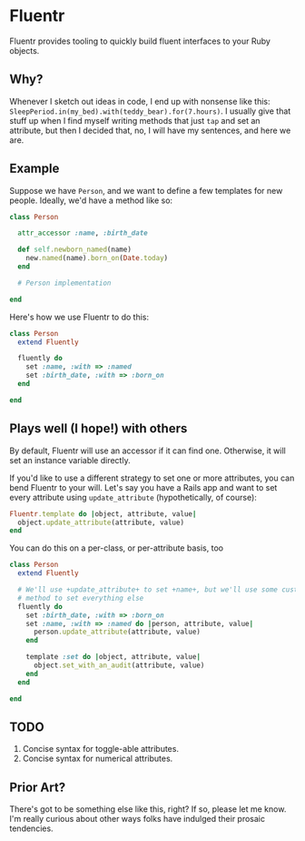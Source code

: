 # Fluentr

Fluentr provides tooling to quickly build fluent interfaces to your Ruby
objects.

## Why?

Whenever I sketch out ideas in code, I end up with nonsense like this:
`SleepPeriod.in(my_bed).with(teddy_bear).for(7.hours)`. I usually give that
stuff up when I find myself writing methods that just `tap` and set an
attribute, but then I decided that, no, I will have my sentences, and here we
are.

## Example

Suppose we have `Person`, and we want to define a few templates for new people.
Ideally, we'd have a method like so:

```ruby
class Person

  attr_accessor :name, :birth_date

  def self.newborn_named(name)
    new.named(name).born_on(Date.today)
  end

  # Person implementation

end
```

Here's how we use Fluentr to do this:

```ruby
class Person
  extend Fluently

  fluently do
    set :name, :with => :named
    set :birth_date, :with => :born_on
  end

end
```

## Plays well (I hope!) with others

By default, Fluentr will use an accessor if it can find one. Otherwise, it
will set an instance variable directly.

If you'd like to use a different strategy to set one or more attributes, you can
bend Fluentr to your will. Let's say you have a Rails app and want to set every
attribute using `update_attribute` (hypothetically, of course):

```ruby
Fluentr.template do |object, attribute, value|
  object.update_attribute(attribute, value)
end
```

You can do this on a per-class, or per-attribute basis, too

```ruby
class Person
  extend Fluently

  # We'll use +update_attribute+ to set +name+, but we'll use some custom
  # method to set everything else
  fluently do
    set :birth_date, :with => :born_on
    set :name, :with => :named do |person, attribute, value|
      person.update_attribute(attribute, value)
    end

    template :set do |object, attribute, value|
      object.set_with_an_audit(attribute, value)
    end
  end

end
```

## TODO

1. Concise syntax for toggle-able attributes.
2. Concise syntax for numerical attributes.

## Prior Art?

There's got to be something else like this, right? If so, please let me know.
I'm really curious about other ways folks have indulged their prosaic
tendencies.

